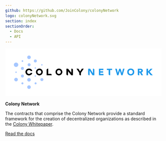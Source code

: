 ```yaml
---
github: https://github.com/JoinColony/colonyNetwork
logo: colonyNetwork.svg
section: index
sectionOrder:
  - Docs
  - API
---
```


![logo](./img/colonyNetwork_combomark.svg)

**Colony Network**

The contracts that comprise the Colony Network provide a standard framework for the creation of decentralized organizations as described in the [Colony Whitepaper](https://colony.io/whitepaper.pdf).

[Read the docs](./docs-colonyprotocol/)
